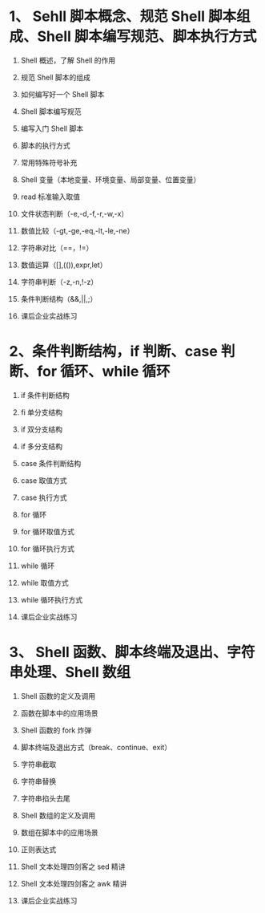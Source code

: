 # 1、 Sehll 脚本概念、规范 Shell 脚本组成、Shell 脚本编写规范、脚本执行方式

1. Shell 概述，了解 Shell 的作用

1. 规范 Shell 脚本的组成

1. 如何编写好一个 Shell 脚本

1. Shell 脚本编写规范

1. 编写入门 Shell 脚本

1. 脚本的执行方式

1. 常用特殊符号补充

1. Shell 变量（本地变量、环境变量、局部变量、位置变量）

1. read 标准输入取值

1. 文件状态判断（-e,-d,-f,-r,-w,-x）

1. 数值比较（-gt,-ge,-eq,-lt,-le,-ne）

1. 字符串对比（==，!=）

1. 数值运算（$[],$(()),expr,let）

14. 字符串判断（-z,-n,!-z）

15. 条件判断结构（&&,||,;）

16. 课后企业实战练习

# 2、条件判断结构，if 判断、case 判断、for 循环、while 循环

1. if 条件判断结构

1. fi 单分支结构

1. if 双分支结构

1. if 多分支结构

1. case 条件判断结构

1. case 取值方式

1. case 执行方式

1. for 循环

1. for 循环取值方式

1. for 循环执行方式

1. while 循环

1. while 取值方式

1. while 循环执行方式

1. 课后企业实战练习

# 3、 Shell 函数、脚本终端及退出、字符串处理、Shell 数组

1. Shell 函数的定义及调用

1. 函数在脚本中的应用场景

1. Shell 函数的 fork 炸弹

4. 脚本终端及退出方式（break、continue、exit）

5. 字符串截取

6. 字符串替换

7. 字符串掐头去尾

8. Shell 数组的定义及调用

9. 数组在脚本中的应用场景

10. 正则表达式

11. Shell 文本处理四剑客之 sed 精讲

12. Shell 文本处理四剑客之 awk 精讲

13. 课后企业实战练习